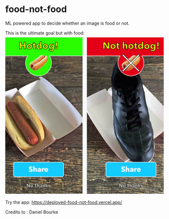 
# food-not-food
ML powered app to decide whether an image is food or not.

This is the ultimate goal but with food:
<img src="https://github.com/JackelinneSC/food-not-food/blob/main/not_hot_dog_app.jpeg">

Try the app: https://deployed-food-not-food.vercel.app/

Credits to : Daniel Bourke

